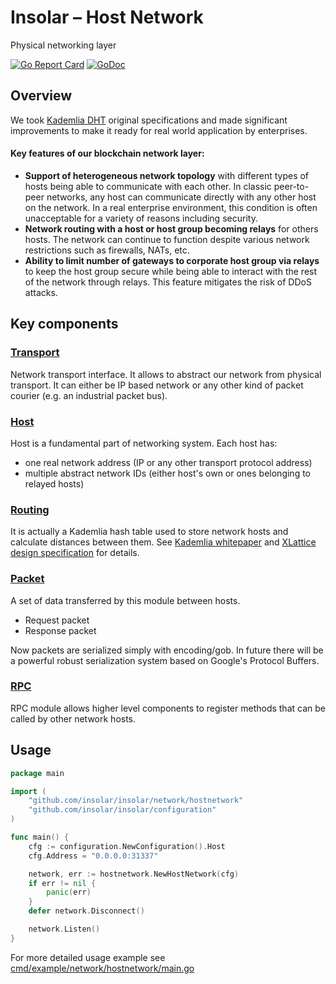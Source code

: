 Insolar – Host Network
===============
Physical networking layer

[![Go Report Card](https://goreportcard.com/badge/github.com/insolar/insolar/network/hostnetwork)](https://goreportcard.com/report/github.com/insolar/insolar/network/hostnetwork)
[![GoDoc](https://godoc.org/github.com/insolar/insolar/network/hostnetwork?status.svg)](https://godoc.org/github.com/insolar/insolar/network/hostnetwork)


Overview
--------

We took [Kademlia DHT](https://en.wikipedia.org/wiki/Kademlia) original specifications and made significant improvements to make it ready
for real world application by enterprises.

#### Key features of our blockchain network layer:
 - **Support of heterogeneous network topology** with different types of hosts being able to communicate with each other.
   In classic peer-to-peer networks, any host can communicate directly with any other host on the network.
   In a real enterprise environment, this condition is often unacceptable for a variety of reasons including security.
 - **Network routing with a host or host group becoming relays** for others hosts.
   The network can continue to function despite various network restrictions such as firewalls, NATs, etc.
 - **Ability to limit number of gateways to corporate host group via relays** to keep the host group secure while being
   able to interact with the rest of the network through relays. This feature mitigates the risk of DDoS attacks.


Key components
--------------
### [Transport](https://godoc.org/github.com/insolar/insolar/network/hostnetwork/transport)
Network transport interface. It allows to abstract our network from physical transport.
It can either be IP based network or any other kind of packet courier (e.g. an industrial packet bus). 

### [Host](https://godoc.org/github.com/insolar/insolar/network/hostnetwork/host)
Host is a fundamental part of networking system. Each host has:
 - one real network address (IP or any other transport protocol address)
 - multiple abstract network IDs (either host's own or ones belonging to relayed hosts)

### [Routing](https://godoc.org/github.com/insolar/insolar/network/hostnetwork/routing)
It is actually a Kademlia hash table used to store network hosts and calculate distances between them.
See [Kademlia whitepaper](https://pdos.csail.mit.edu/~petar/papers/maymounkov-kademlia-lncs.pdf) and
[XLattice design specification](http://xlattice.sourceforge.net/components/protocol/kademlia/specs.html) for details.


### [Packet](https://godoc.org/github.com/insolar/insolar/network/hostnetwork/packet)
A set of data transferred by this module between hosts.
 - Request packet
 - Response packet
 
 Now packets are serialized simply with encoding/gob.
 In future there will be a powerful robust serialization system based on Google's Protocol Buffers.

### [RPC](https://godoc.org/github.com/insolar/insolar/network/hostnetwork/rpc)
RPC module allows higher level components to register methods that can be called by other network hosts.

Usage
-----

```go
package main

import (
	"github.com/insolar/insolar/network/hostnetwork"
	"github.com/insolar/insolar/configuration"
)

func main() {
	cfg := configuration.NewConfiguration().Host
	cfg.Address = "0.0.0.0:31337"

	network, err := hostnetwork.NewHostNetwork(cfg)
	if err != nil {
		panic(err)
	}
	defer network.Disconnect()

	network.Listen()
}
```

For more detailed usage example see [cmd/example/network/hostnetwork/main.go](../../cmd/example/network/hostnetwork/main.go)
